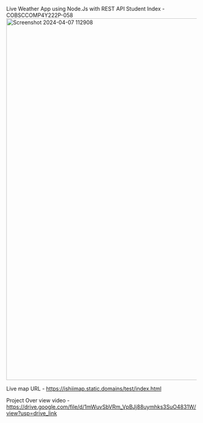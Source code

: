 Live Weather App using Node.Js with REST API
Student Index - COBSCCOMP4Y222P-058
<img width="955" alt="Screenshot 2024-04-07 112908" src="https://github.com/IshiniNadeesha/weatherApp/assets/134253245/30bb6e15-73a2-44c4-a577-7977a806882a">

Live map URL - https://ishiimap.static.domains/test/index.html

Project Over view video - https://drive.google.com/file/d/1mWuvSbVRm_VpBJj88uymhks3SuO4831W/view?usp=drive_link

